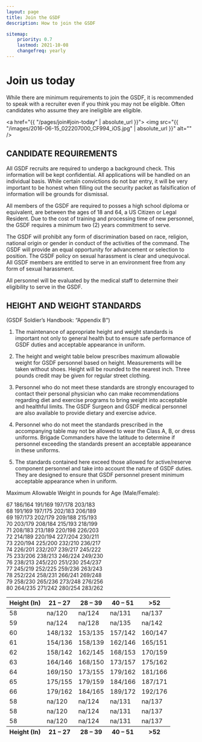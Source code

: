```yaml
---
layout: page
title: Join the GSDF
description: How to join the GSDF

sitemap:
    priority: 0.7
    lastmod: 2021-10-08
    changefreq: yearly
---
```







# Join us today

<div class="box">
While there are minimum requirements to join the GSDF, it is recommended to speak with a recruiter even if you think you may not be eligible. Often candidates who assume they are ineligible are eligible. 
</div>

<a href="{{ "/pages/join#join-today" | absolute_url }}">
    <span class="image right">
        <img src="{{ "/images/2016-06-15_022207000_CF994_iOS.jpg" | absolute_url }}" alt="" />
    </span>
</a>


## CANDIDATE REQUIREMENTS

All GSDF recruits are required to undergo a background check. This information will be kept confidential. All applications will be handled on an individual basis. While certain convictions do not bar entry, it will be very important to be honest when filling out the security packet as falsification of information will be grounds for dismissal.

All members of the GSDF are required to posses a high school diploma or equivalent, are between the ages of 18 and 64, a US Citizen or Legal Resident. Due to the cost of training and processing time of new personnel, the GSDF requires a minimum two (2) years commitment to serve.

The GSDF will prohibit any form of discrimination based on race, religion, national origin or gender in conduct of the activities of the command. The GSDF will provide an equal opportunity for advancement or selection to position. The GSDF policy on sexual harassment is clear and unequivocal. All GSDF members are entitled to serve in an environment free from any form of sexual harassment.

All personnel will be evaluated by the medical staff to determine their eligibility to serve in the GSDF.



## HEIGHT AND WEIGHT STANDARDS

(GSDF Soldier’s Handbook: “Appendix B”)

1. The maintenance of appropriate height and weight standards is important not only to general health but to ensure safe performance of GSDF duties and acceptable appearance in uniform.

2. The height and weight table below prescribes maximum allowable weight for GSDF personnel based on height. Measurements will be taken without shoes. Height will be rounded to the nearest inch. Three pounds credit may be given for regular street clothing.

3. Personnel who do not meet these standards are strongly encouraged to contact their personal physician who can make recommendations regarding diet and exercise programs to bring weight into acceptable and healthful limits. The GSDF Surgeon and GSDF medical personnel are also available to provide dietary and exercise advice.

4. Personnel who do not meet the standards prescribed in the accompanying table may not be allowed to wear the Class A, B, or dress uniforms. Brigade Commanders have the latitude to determine if personnel exceeding the standards present an acceptable appearance in these uniforms.

5. The standards contained here exceed those allowed for active/reserve component personnel and take into account the nature of GSDF duties. They are designed to ensure that GSDF personnel present minimum acceptable appearance when in uniform.

Maximum Allowable Weight in pounds for Age (Male/Female):


 
67 	186/164 	191/169 	197/178 	203/183  
68 	191/169 	197/175 	202/183 	206/189  
69 	197/173 	202/179 	209/188 	215/193  
70 	203/179 	208/184 	215/193 	218/199  
71 	208/183 	213/189 	220/198 	226/203  
72 	214/189 	220/194 	227/204 	230/211  
73 	220/194 	225/200 	232/210 	236/217  
74 	226/201 	232/207 	239/217 	245/222  
75 	233/206 	238/213 	246/224 	249/230  
76 	238/213 	245/220 	251/230 	254/237  
77 	245/219 	252/225 	259/236 	263/243  
78 	252/224 	258/231 	266/241 	269/248  
79 	258/230 	265/236 	273/248 	276/256  
80 	264/235 	271/242 	280/254 	283/262  


<div class="table-wrapper">
		<table>
			<thead>
				<tr>
					<th>Height (In)</th>
					<th>21 – 27</th>
					<th>28 – 39</th>
                    <th>40 – 51</th>
                    <th>>52</th>
				</tr>
			</thead>
			<tbody>
                 <tr>
					<td>58</td>
                    <td>na/120</td>
					<td>na/124</td>
					<td>na/131</td>
                    <td>na/137</td>
				</tr>
				<tr>  
					<td>59</td>
                    <td>na/124</td>
					<td>na/128</td>
					<td>na/135</td>
                    <td>na/142</td>
				</tr>
                <tr> 
					<td>60</td>
                    <td>148/132</td>
					<td>153/135</td>
					<td>157/142</td>
                    <td>160/147</td>
				</tr>
                <tr>
					<td>61</td>
                    <td>154/136</td>
					<td>158/139</td>
					<td>162/146</td>
                    <td>165/151</td>
				</tr>
                <tr>
					<td>62</td>
                    <td>158/142</td>
					<td>162/145</td>
					<td>168/153</td>
                    <td>170/159</td>
				</tr>
                <tr>
					<td>63</td>
                    <td>164/146</td>
					<td>168/150</td>
					<td>173/157</td>
                    <td>175/162</td>
				</tr>
                <tr>
					<td>64</td>
                    <td>169/150</td>
					<td>173/155</td>
					<td>179/162</td>
                    <td>181/166</td>
				</tr>
                <tr>
					<td>65</td>
                    <td>175/155</td>
					<td>179/159</td>
					<td>184/166</td>
                    <td>187/171</td>
				</tr>
                <tr>
					<td>66</td>
                    <td>179/162</td>
					<td>184/165</td>
					<td>189/172</td>
                    <td>192/176</td>
				</tr>
                <tr>
					<td>58</td>
                    <td>na/120</td>
					<td>na/124</td>
					<td>na/131</td>
                    <td>na/137</td>
				</tr>
                <tr>
					<td>58</td>
                    <td>na/120</td>
					<td>na/124</td>
					<td>na/131</td>
                    <td>na/137</td>
				</tr>
                <tr>
					<td>58</td>
                    <td>na/120</td>
					<td>na/124</td>
					<td>na/131</td>
                    <td>na/137</td>
				</tr>
			</tbody>
			<tfoot>
				<tr>
					<th>Height (In)</th>
					<th>21 – 27</th>
					<th>28 – 39</th>
                    <th>40 – 51</th>
                    <th>>52</th>
				</tr>
			</tfoot>
		</table>
	</div>